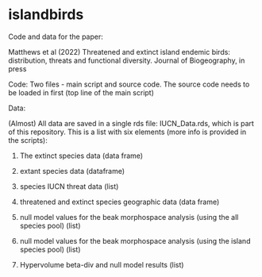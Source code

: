 # islandbirds

Code and data for the paper:

Matthews et al (2022) Threatened and extinct island endemic birds: distribution, threats and functional diversity. Journal of Biogeography, in press

Code:
Two files - main script and source code. The source code needs to be loaded in first (top line of the main script)

Data:

(Almost) All data are saved in a single rds file: IUCN_Data.rds, which is part of this repository. This is a list with six elements (more info is provided in the scripts):

1) The extinct species data (data frame)

2) extant species data (dataframe)

3) species IUCN threat data (list)

4) threatened and extinct species geographic data (data frame)

5) null model values for the beak morphospace analysis (using the all species pool) (list)

6) null model values for the beak morphospace analysis (using the island species pool) (list)

7) Hypervolume beta-div and null model results (list)
